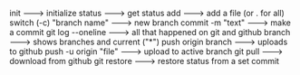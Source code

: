 init ---> initialize
status ---> get status
add ---> add a file (or . for all)
switch (-c) "branch name" ---> new branch
commit -m "text" ---> make a commit
git log --oneline ---> all that happened on git and github
branch ---> shows branches and current ("\*")
push origin branch ---> uploads to github
push -u origin "file" ---> upload to active branch
git pull ---> download from github
git restore ---> restore status from a set commit
